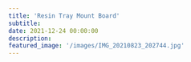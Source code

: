 ```yaml
---
title: 'Resin Tray Mount Board'
subtitle: 
date: 2021-12-24 00:00:00
description: 
featured_image: '/images/IMG_20210823_202744.jpg'
---
```

